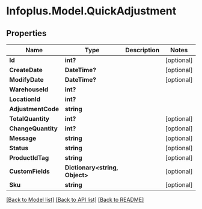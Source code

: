 # Infoplus.Model.QuickAdjustment
## Properties

Name | Type | Description | Notes
------------ | ------------- | ------------- | -------------
**Id** | **int?** |  | [optional] 
**CreateDate** | **DateTime?** |  | [optional] 
**ModifyDate** | **DateTime?** |  | [optional] 
**WarehouseId** | **int?** |  | 
**LocationId** | **int?** |  | 
**AdjustmentCode** | **string** |  | 
**TotalQuantity** | **int?** |  | [optional] 
**ChangeQuantity** | **int?** |  | [optional] 
**Message** | **string** |  | [optional] 
**Status** | **string** |  | [optional] 
**ProductIdTag** | **string** |  | [optional] 
**CustomFields** | **Dictionary&lt;string, Object&gt;** |  | [optional] 
**Sku** | **string** |  | [optional] 

[[Back to Model list]](../README.md#documentation-for-models) [[Back to API list]](../README.md#documentation-for-api-endpoints) [[Back to README]](../README.md)

